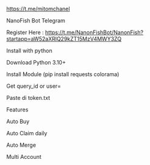 https://t.me/mitomchanel

NanoFish Bot Telegram

Register Here : https://t.me/NanonFishBot/NanonFish?startapp=aW52aXRlQ29kZT15MzV4MWY3ZQ

Install with python

Download Python 3.10+

Install Module (pip install requests colorama)

Get query_id or user=

Paste di token.txt

Features

Auto Buy

Auto Claim daily

Auto Merge

Multi Account
